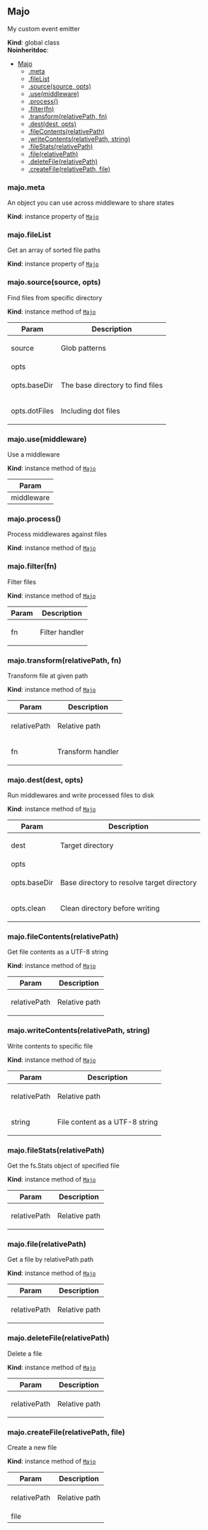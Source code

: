 <a name="Majo"></a>

## Majo
<p>My custom event emitter</p>

**Kind**: global class  
**Noinheritdoc**:   

* [Majo](#Majo)
    * [.meta](#Majo+meta)
    * [.fileList](#Majo+fileList)
    * [.source(source, opts)](#Majo+source)
    * [.use(middleware)](#Majo+use)
    * [.process()](#Majo+process)
    * [.filter(fn)](#Majo+filter)
    * [.transform(relativePath, fn)](#Majo+transform)
    * [.dest(dest, opts)](#Majo+dest)
    * [.fileContents(relativePath)](#Majo+fileContents)
    * [.writeContents(relativePath, string)](#Majo+writeContents)
    * [.fileStats(relativePath)](#Majo+fileStats)
    * [.file(relativePath)](#Majo+file)
    * [.deleteFile(relativePath)](#Majo+deleteFile)
    * [.createFile(relativePath, file)](#Majo+createFile)

<a name="Majo+meta"></a>

### majo.meta
<p>An object you can use across middleware to share states</p>

**Kind**: instance property of [<code>Majo</code>](#Majo)  
<a name="Majo+fileList"></a>

### majo.fileList
<p>Get an array of sorted file paths</p>

**Kind**: instance property of [<code>Majo</code>](#Majo)  
<a name="Majo+source"></a>

### majo.source(source, opts)
<p>Find files from specific directory</p>

**Kind**: instance method of [<code>Majo</code>](#Majo)  

| Param | Description |
| --- | --- |
| source | <p>Glob patterns</p> |
| opts |  |
| opts.baseDir | <p>The base directory to find files</p> |
| opts.dotFiles | <p>Including dot files</p> |

<a name="Majo+use"></a>

### majo.use(middleware)
<p>Use a middleware</p>

**Kind**: instance method of [<code>Majo</code>](#Majo)  

| Param |
| --- |
| middleware | 

<a name="Majo+process"></a>

### majo.process()
<p>Process middlewares against files</p>

**Kind**: instance method of [<code>Majo</code>](#Majo)  
<a name="Majo+filter"></a>

### majo.filter(fn)
<p>Filter files</p>

**Kind**: instance method of [<code>Majo</code>](#Majo)  

| Param | Description |
| --- | --- |
| fn | <p>Filter handler</p> |

<a name="Majo+transform"></a>

### majo.transform(relativePath, fn)
<p>Transform file at given path</p>

**Kind**: instance method of [<code>Majo</code>](#Majo)  

| Param | Description |
| --- | --- |
| relativePath | <p>Relative path</p> |
| fn | <p>Transform handler</p> |

<a name="Majo+dest"></a>

### majo.dest(dest, opts)
<p>Run middlewares and write processed files to disk</p>

**Kind**: instance method of [<code>Majo</code>](#Majo)  

| Param | Description |
| --- | --- |
| dest | <p>Target directory</p> |
| opts |  |
| opts.baseDir | <p>Base directory to resolve target directory</p> |
| opts.clean | <p>Clean directory before writing</p> |

<a name="Majo+fileContents"></a>

### majo.fileContents(relativePath)
<p>Get file contents as a UTF-8 string</p>

**Kind**: instance method of [<code>Majo</code>](#Majo)  

| Param | Description |
| --- | --- |
| relativePath | <p>Relative path</p> |

<a name="Majo+writeContents"></a>

### majo.writeContents(relativePath, string)
<p>Write contents to specific file</p>

**Kind**: instance method of [<code>Majo</code>](#Majo)  

| Param | Description |
| --- | --- |
| relativePath | <p>Relative path</p> |
| string | <p>File content as a UTF-8 string</p> |

<a name="Majo+fileStats"></a>

### majo.fileStats(relativePath)
<p>Get the fs.Stats object of specified file</p>

**Kind**: instance method of [<code>Majo</code>](#Majo)  

| Param | Description |
| --- | --- |
| relativePath | <p>Relative path</p> |

<a name="Majo+file"></a>

### majo.file(relativePath)
<p>Get a file by relativePath path</p>

**Kind**: instance method of [<code>Majo</code>](#Majo)  

| Param | Description |
| --- | --- |
| relativePath | <p>Relative path</p> |

<a name="Majo+deleteFile"></a>

### majo.deleteFile(relativePath)
<p>Delete a file</p>

**Kind**: instance method of [<code>Majo</code>](#Majo)  

| Param | Description |
| --- | --- |
| relativePath | <p>Relative path</p> |

<a name="Majo+createFile"></a>

### majo.createFile(relativePath, file)
<p>Create a new file</p>

**Kind**: instance method of [<code>Majo</code>](#Majo)  

| Param | Description |
| --- | --- |
| relativePath | <p>Relative path</p> |
| file |  |

